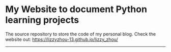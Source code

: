 # My Website to document Python learning projects

The source repository to store the code of my personal blog.
Check the website out: https://lizzyzhou-13.github.io/lizzy_zhou/

---


